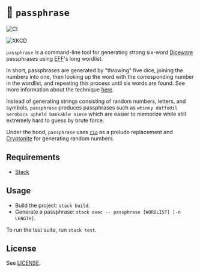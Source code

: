 # 🔐 `passphrase`
![CI](https://github.com/majjoha/passphrase/workflows/CI/badge.svg)

![XKCD](https://imgs.xkcd.com/comics/password_strength.png)

`passphrase` is a command-line tool for generating strong six-word
[Diceware](https://en.m.wikipedia.org/wiki/Diceware) passphrases using
[EFF](https://www.eff.org/)'s long wordlist.

In short, passphrases are generated by "throwing" five dice, joining the numbers
into one, then looking up the word with the corresponding number in the
wordlist, and repeating this process until six words are found. See more
information about the technique [here](https://www.eff.org/dice).

Instead of generating strings consisting of random numbers, letters, and
symbols, `passphrase` produces passphrases such as `whinny daffodil aerobics
upheld bankable niece` which are easier to memorize while still extremely hard
to guess by brute force.

Under the hood, `passphrase` uses
[`rio`](https://github.com/commercialhaskell/rio) as a prelude replacement and
[Cryptonite](https://github.com/haskell-crypto/cryptonite) for generating random
numbers.

## Requirements
* [Stack](https://docs.haskellstack.org/en/stable/README/)

## Usage
* Build the project: `stack build`.
* Generate a passphrase: `stack exec -- passphrase [WORDLIST] [-n LENGTH]`.


To run the test suite, run `stack test`.

## License
See [LICENSE](./LICENSE).
